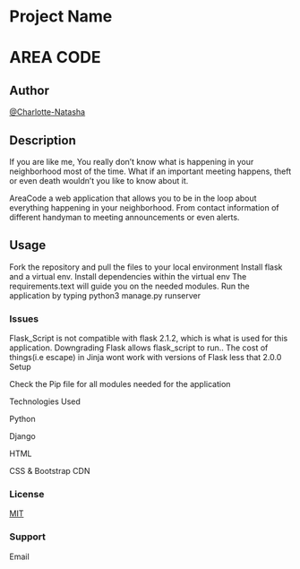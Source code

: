 # Project Name

# AREA CODE

## Author

[@Charlotte-Natasha](https://www.github.com/Charlotte-Natasha)


## Description
If you are like me, You really don’t know what is happening in your neighborhood most of the time. What if an important meeting happens, theft or even death wouldn’t you like to know about it.

AreaCode a web application that allows you to be in the loop about everything happening in your neighborhood. From contact information of different handyman to meeting announcements or even alerts.

## Usage

Fork the repository and pull the files to your local environment
Install flask and a virtual env.
Install dependencies within the virtual env
The requirements.text will guide you on the needed modules.
Run the application by typing python3 manage.py runserver

### Issues

Flask_Script is not compatible with flask 2.1.2, which is what is used for this application. Downgrading Flask allows flask_script to run.. The cost of things(i.e escape) in Jinja wont work with versions of Flask less that 2.0.0
Setup

Check the Pip file for all modules needed for the application

Technologies Used

Python

Django

HTML

CSS & Bootstrap CDN


### License
[MIT](https://choosealicense.com/licenses/mit/)

### Support
Email